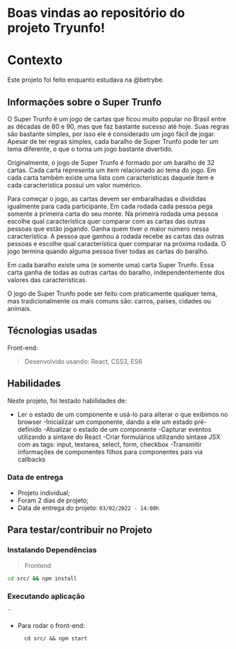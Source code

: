 # Boas vindas ao repositório do projeto Tryunfo!

# Contexto
Este projeto foi feito enquanto estudava na @betrybe.

## Informações sobre o Super Trunfo
O Super Trunfo é um jogo de cartas que ficou muito popular no Brasil entre as décadas de 80 e 90, mas que faz bastante sucesso até hoje. Suas regras são bastante simples, por isso ele é considerado um jogo fácil de jogar. Apesar de ter regras simples, cada baralho  de Super Trunfo pode ter um tema diferente, o que o torna um jogo bastante divertido.

Originalmente, o jogo de Super Trunfo é formado por um baralho de 32 cartas. Cada carta representa um item relacionado ao tema do jogo. Em cada carta também existe uma lista com características daquele item e cada característica possui um valor numérico. 

Para começar o jogo, as cartas devem ser embaralhadas e divididas igualmente para cada participante. Em cada rodada cada pessoa pega somente a primeira carta do seu monte. Na primeira rodada uma pessoa escolhe qual característica quer comparar com as cartas das outras pessoas que estão jogando. Ganha quem tiver o maior número nessa característica. A pessoa que ganhou a rodada recebe as cartas das outras pessoas e escolhe qual característica quer comparar na próxima rodada. O jogo termina quando alguma pessoa tiver todas as cartas do baralho.

Em cada baralho existe uma (e somente uma) carta Super Trunfo. Essa carta ganha de todas as outras cartas do baralho, independentemente dos valores das características.

O jogo de Super Trunfo pode ser feito com praticamente qualquer tema, mas tradicionalmente os mais comuns são: carros, países, cidades ou animais.
## Técnologias usadas

Front-end:
> Desenvolvido usando: React, CSS3, ES6
## Habilidades

Neste projeto, foi testado habilidades de:

- Ler o estado de um componente e usá-lo para alterar o que exibimos no browser
-Inicializar um componente, dando a ele um estado pré-definido
-Atualizar o estado de um componente
-Capturar eventos utilizando a sintaxe do React
-Criar formulários utilizando sintaxe JSX com as tags: input, textarea, select, form, checkbox
-Transmitir informações de componentes filhos para componentes pais via callbacks

### Data de entrega

- Projeto individual;
- Foram 2 dias de projeto;
- Data de entrega do projeto: `03/02/2022 - 14:00h`

## Para testar/contribuir no Projeto

### Instalando Dependências
 
> Frontend
```bash
cd src/ && npm install
``` 
### Executando aplicação

``
* Para rodar o front-end:

  ```
    cd src/ && npm start
  ```